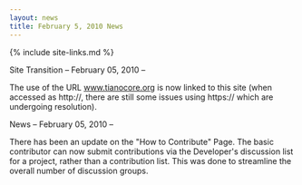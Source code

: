 ```yaml
---
layout: news
title: February 5, 2010 News
---
```

{% include site-links.md %}

Site Transition – February 05, 2010 – 

The use of the URL www.tianocore.org is now linked to this site (when accessed as http://, there are still some issues using https:// which are undergoing resolution).

News – February 05, 2010 – 

There has been an update on the "How to Contribute" Page.  The basic contributor can now submit contributions via the Developer's discussion list for a project, rather than a contribution list.  This was done to streamline the overall number of discussion groups.